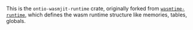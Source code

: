 This is the `ontio-wasmjit-runtime` crate, originally forked from [`wasmtime-runtime`], which defines the wasm runtime 
structure like memories, tables, globals.

[`wasmtime-runtime`]: https://crates.io/crates/wasmtime-runtime
